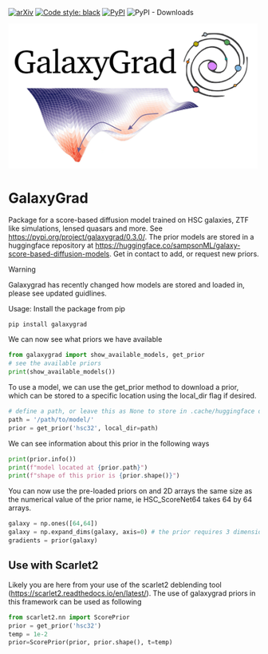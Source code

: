 [![arXiv](https://img.shields.io/badge/arXiv-2401.07313-<COLOR>.svg)](https://arxiv.org/abs/2401.07313)
[![Code style: black](https://img.shields.io/badge/code%20style-black-000000.svg)](https://github.com/psf/black)
[![PyPI](https://img.shields.io/pypi/v/galaxygrad?label=pypi%20package)](https://pypi.org/project/galaxygrad/)
![PyPI - Downloads](https://img.shields.io/pypi/dm/galaxygrad)

<img src="logo.png" width="500"/>

# GalaxyGrad
Package for a score-based diffusion model trained on HSC galaxies, ZTF like simulations, lensed quasars and more.
See https://pypi.org/project/galaxygrad/0.3.0/.
The prior models are stored in a huggingface repository at https://huggingface.co/sampsonML/galaxy-score-based-diffusion-models. Get in contact to add, or request new priors.

> [!WARNING]  
> Galaxygrad has recently changed how models are stored and loaded in, please see updated guidlines.

Usage:
Install the package from pip

```shell
pip install galaxygrad
```
We can now see what priors we have available
```python
from galaxygrad import show_available_models, get_prior
# see the available priors
print(show_available_models())
```

To use a model, we can use the get_prior method to download a prior, which can be stored to a specific location using the local_dir flag if desired.
```python
# define a path, or leave this as None to store in .cache/huggingface dir
path = '/path/to/model/'
prior = get_prior('hsc32', local_dir=path)
```

We can see information about this prior in the following ways 
```python
print(prior.info())
print(f"model located at {prior.path}")
print(f"shape of this prior is {prior.shape()}")
```

You can now use the pre-loaded priors on and 2D arrays the same size as the numerical value of the prior name, ie HSC_ScoreNet64 takes 64 by 64 arrays.

```python
galaxy = np.ones([64,64])
galaxy = np.expand_dims(galaxy, axis=0) # the prior requires 3 dimensions for easier use in vmapped functions (batch processing)
gradients = prior(galaxy)
```

## Use with Scarlet2
Likely you are here from your use of the scarlet2 deblending tool (https://scarlet2.readthedocs.io/en/latest/). The use of galaxygrad priors in this framework can be used as following
```python
from scarlet2.nn import ScorePrior
prior = get_prior('hsc32')
temp = 1e-2
prior=ScorePrior(prior, prior.shape(), t=temp)
```
